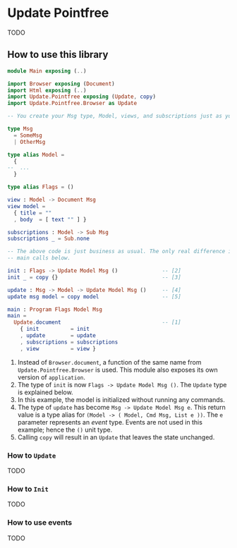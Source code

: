 # Update Pointfree

TODO

## How to use this library

```elm
module Main exposing (..)

import Browser exposing (Document)
import Html exposing (..)
import Update.Pointfree exposing (Update, copy)
import Update.Pointfree.Browser as Update

-- You create your Msg type, Model, views, and subscriptions just as you'd normally do:

type Msg
  = SomeMsg
  | OtherMsg

type alias Model =
  {
--  ...
  }

type alias Flags = ()

view : Model -> Document Msg
view model =
  { title = ""
  , body  = [ text "" ] }

subscriptions : Model -> Sub Msg
subscriptions _ = Sub.none

-- The above code is just business as usual. The only real difference is in the init, update, and
-- main calls below.

init : Flags -> Update Model Msg ()              -- [2]
init _ = copy {}                                 -- [3]

update : Msg -> Model -> Update Model Msg ()     -- [4]
update msg model = copy model                    -- [5]

main : Program Flags Model Msg
main =
  Update.document                                -- [1]
    { init          = init
    , update        = update
    , subscriptions = subscriptions
    , view          = view }
```

1. Instead of `Browser.document`, a function of the same name from `Update.Pointfree.Browser` is used. This module also exposes its own version of `application`.
2. The type of `init` is now `Flags -> Update Model Msg ()`. The `Update` type is explained below.
3. In this example, the model is initialized without running any commands.
4. The type of `update` has become `Msg -> Update Model Msg e`. This return value is a type alias for `(Model -> ( Model, Cmd Msg, List e ))`. The `e` parameter represents an *event* type. Events are not used in this example; hence the `()` unit type.
5. Calling `copy` will result in an `Update` that leaves the state unchanged.



### How to `Update`

TODO

### How to `Init`

TODO

### How to use events

TODO
